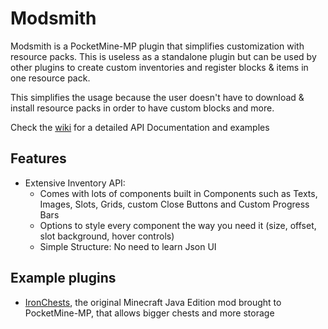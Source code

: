 # Modsmith
Modsmith is a PocketMine-MP plugin that simplifies customization with resource packs.
This is useless as a standalone plugin but can be used by other plugins to create custom inventories and register blocks & items in one resource pack.

This simplifies the usage because the user doesn't have to download & install resource packs in order to have custom blocks and more.

Check the [wiki](https://github.com/HimmelKreis4865/ModSmith/wiki) for a detailed API Documentation and examples

## Features
 - Extensive Inventory API:
   - Comes with lots of components built in Components such as Texts, Images, Slots, Grids, custom Close Buttons and Custom Progress Bars
   - Options to style every component the way you need it (size, offset, slot background, hover controls)
   - Simple Structure: No need to learn Json UI

## Example plugins
 - [IronChests](https://github.com/HimmelKreis4865/IronChests/), the original Minecraft Java Edition mod brought to PocketMine-MP, that allows bigger chests and more storage